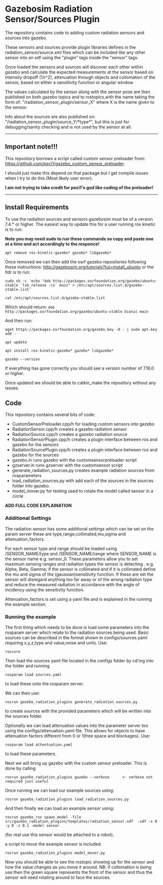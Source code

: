 # Gazebosim Radiation Sensor/Sources Plugin

The repository contains code to adding custom radiation sensors and sources into gazebo. 

These sensors and sources provide plugin libraries defines in the radiation_sensor/source.xml files which can be included like any other sensor into an sdf using the "plugin" tags inside the "sensor" tags.

Once loaded the sensors and sources will discover each other within gazebo and calculate the expected measurements at the sensor based on intensity dropoff (1/r^2), attenuation through objects and collomation of the sensor, based on either a sensitivity function or angular window. 

The values calculated by the sensor along with the sensor pose are then published on both gazebo topics and to rostopics,with the name taking the form of: "/radiation_sensor_plugin/sensor_X" where X is the name given to the sensor.

Info about the sources are also published on: "/radiation_sensor_plugin/source_Y/\*type\*", but this is just for debugging/sanity checking and is not used by the sensor at all.

-------

## Important note!!!

This repository borrows a script called custom sensor preloader from: https://github.com/peci1/gazebo_custom_sensor_preloader.

I should just make this depend on that package but I get compile issues when I try to do this.(Most likely user error).   

**I am not trying to take credit for peci1's god like coding of the preloader!**

-------

## Install Requirements

To use the radiaiton sources and sensors gazebosim must be of a version  7.4.* or higher. The easiest way to update this for a user running ros kinetic is to run:

**Note you may need sudo to run these commands so copy and paste one at a time and act accordingly to the responce!**

```
apt remove ros-kinetic-gazebo* gazebo* libgazebo*
```
 
Once removed we can then add the osrf gazebo repositories following these instructions: http://gazebosim.org/tutorials?tut=install_ubuntu 
or the tldr is to run:
```
sudo sh -c 'echo "deb http://packages.osrfoundation.org/gazebo/ubuntu-stable `lsb_release -cs` main" > /etc/apt/sources.list.d/gazebo-stable.list' 

cat /etc/apt/sources.list.d/gazebo-stable.list   
```

Which should return: ```deb http://packages.osrfoundation.org/gazebo/ubuntu-stable bionic main```

And then run: 

```
wget https://packages.osrfoundation.org/gazebo.key -O - | sudo apt-key add -

apt update

apt install ros-kinetic-gazebo* gazebo* libgazebo*

gazebo --version
```
If everything has gone correctly you should see a version number of 7.16.0 or higher.

Once updated we should be able to catkin_make the repository without any issues.

## Code

This repository contains several bits of code:

* CustomSensorPreloader.cpp/h for loading custom sensors into gazebo 
* RadiationSensor.cpp/h creates a gazebo radiation sensor 
* RadiationSource.cpp/h creates a gazebo radiation source 
* RadiationSensorPlugin.cpp/h creates a plugin interface between ros and gazebo for the sensors
* RadiationSourcePlugin.cpp/h creates a plugin interface between ros and gazebo for the sources
* gazebo.in runs gazebo with the customsensorpreloader script
* gzserver.in runs gzserver with the customsensor script
* generate_radiation_sources.py creates example radiation sources from rosparameters
* load_radiation_sources.py with add each of the sources in the sources folder into gazebo.
* model_mover.py for testing used to rotate the model called sensor in a circle

**ADD FULL CODE EXPLAINATION**


### Additional Settings

The radiation sensor has some additional settings which can be set on the param server these are type,range,collimated,mu,sigma and attenuation_factors.

For each sensor type and range should be loaded using /SENSOR_NAME/type and /SENSOR_NAME/range where SENSOR_NAME is the sensor name e.g. sensor_0. These parameters allow you to set maximum sensing ranges and radiation types the sensor is detecting . e.g. Alpha, Beta, Gamma; if the sensor is collimated and if it is collimated define the mu and sigma of the (gaussian)sensitivity function. If these are set the sensor will disregard anything too far away or of the wrong radiation type and reduce the measured radiation in accordance with the angle of incidency using the sensitivity function. 

Attenuation_factors is set using a yaml file and is explained in the running the example section.

### Running the example

The first thing which needs to be done is load some parameters into the rosparam server which relate to the radiation sources being used. Basic sources can be described in the format shown in configs/sources.yaml requiring x,y,z,type and value,noise and units. Use:
 ```
roscore
 ```
Then load the sources yaml file located in the configs folder by cd'ing into the folder and running
 ```
rosparam load sources.yaml
```
to load these onto the rosparam server.

We can then use:
```
rosrun gazebo_radiation_plugins generate_radiation_sources.py
```
 to create sources with the provided parameters which will be written into the sources folder. 

Optionally we can load attenuation values into the parameter server too using the configs/attenuation.yaml file.
This allows for objects to have attenuation factors different from 0 or 1(free space and blockages). 
Use: 
 ```
rosparam load attentuation.yaml
```

to load these parameters. 

Next we will bring up gazebo with the custom sensor preloader. This is done by calling 

```
rosrun gazebo_radiation_plugins gazebo --verbose      <- verbose not required just useful
```

Once running we can load our example sources using:

```
rosrun gazebo_radiation_plugins load_radiation_sources.py
```

And then finally we can load an example sensor using:
```
rosrun gazebo_ros spawn_model -file src/gazebo_radiation_plugins/templates/radiation_sensor.sdf  -sdf -x 0 -y 0 -z 0.1 -model sensor
```
(for real use this sensor would be attached to a robot).

a script to move the example sensor is included.
```
rosrun gazebo_radiation_plugins model_mover.py
```

Now you should be able to see the rostopic showing up for the sensor and how the value changes as you move it around. NB: if collomation is being use then the green square represents the front of the sensor and thus the sensor will need rotating around to face the sources. 

